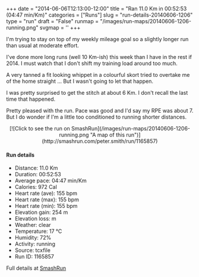 +++
date = "2014-06-06T12:13:00-12:00"
title = "Ran 11.0 Km in 00:52:53 (04:47 min/Km)"
categories = ["Runs"]
slug = "run-details-20140606-1206"
type = "run"
draft = "False"
runmap = "/images/run-maps/20140606-1206-running.png"
svgmap = '<polyline points="0 56, 1 60, 2 60, 11 51, 18 48, 24 50, 27 47, 27 45, 30 45, 44 46, 48 48, 54 54, 61 56, 65 56, 70 56, 79 53, 83 51, 89 52, 92 54, 97 52, 100 48, 98 44, 97 40, 97 44, 100 48, 97 52, 95 53, 92 54, 89 53, 83 51, 80 52, 79 54, 78 54, 73 55, 69 56, 62 57, 60 56, 54 54, 46 47, 43 46, 28 45, 23 50, 18 48, 16 49, 10 52, 6 56">'
+++

I'm trying to stay on top of my weekly mileage goal so a slightly longer run than usual at moderate effort. 

I've done more long runs (well 10 Km-ish) this week than I have in the rest if 2014. I must watch that I don't shift my training load around too much. 

A very tanned a fit looking whippet in a colourful skort tried to overtake me of the home straight ... But I wasn't going to let that happen. 

I was pretty surprised to get the stitch at about 6 Km.  I don't recall the last time that happened. 

Pretty pleased with the run. Pace was good and I'd say my RPE was about 7.   But I do wonder if I'm a little too conditioned to running shorter distances. 



<!--more-->

<center>
[![Click to see the run on SmashRun](/images/run-maps/20140606-1206-running.png "A map of this run")](http://smashrun.com/peter.smith/run/1165857)
</center>

#### Run details

* Distance: 11.0 Km
* Duration: 00:52:53
* Average pace: 04:47 min/Km
* Calories: 972 Cal
* Heart rate (ave): 155 bpm
* Heart rate (max): 155 bpm
* Heart rate (min): 155 bpm
* Elevation gain: 254 m
* Elevation loss:  m
* Weather: clear
* Temperature: 17 &deg;C
* Humidity: 72%
* Activity: running
* Source: tcxfile
* Run ID: 1165857

Full details at [SmashRun](http://smashrun.com/peter.smith/run/1165857)